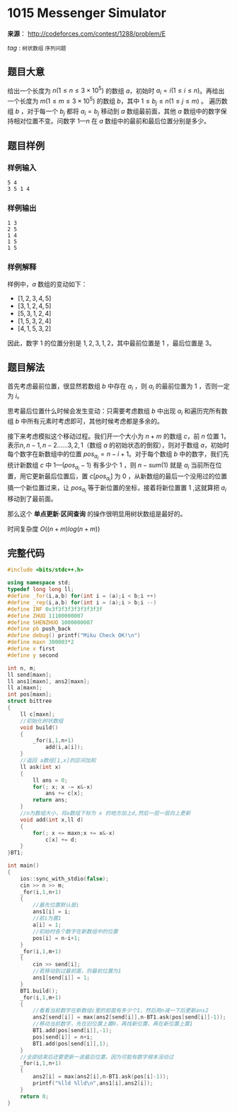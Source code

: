 # 1015  Messenger Simulator

**来源**： http://codeforces.com/contest/1288/problem/E

$tag$ : `树状数组` `序列问题` 



## 题目大意

给出一个长度为 $n(1≤n≤3×10^5)$ 的数组 $a$，初始时 $a_i=i(1≤i≤n)$。再给出一个长度为 $m(1≤m≤3×10^5)$ 的数组 $b$，其中 $1≤b_j≤n(1≤j≤m)$ 。 遍历数组 $b$ ，对于每一个 $b_j$ 都将 $a_i=b_j$ 移动到 $a$ 数组最前面，其他 $a$ 数组中的数字保持相对位置不变。问数字 $1—n$ 在 $a$ 数组中的最前和最后位置分别是多少。 

## 题目样例

### 样例输入

```
5 4
3 5 1 4
```

### 样例输出

```
1 3
2 5
1 4
1 5
1 5
```

### 样例解释

样例中，$a$ 数组的变动如下：

- $[1,2,3,4,5]$
- $[3,1,2,4,5]$
- $[5,3,1,2,4]$
- $[1,5,3,2,4]$
- $[4,1,5,3,2]$

因此，数字 $1$ 的位置分别是 $1,2,3,1,2$，其中最前位置是 $1$ ，最后位置是 $3$。

## 题目解法

首先考虑最前位置，很显然若数组 $b$ 中存在 $a_i$ ，则 $a_i$ 的最前位置为 $1$ ，否则一定为 $i$。

思考最后位置什么时候会发生变动：只需要考虑数组 $b$ 中出现 $a_i$ 和遍历完所有数组 $b$ 中所有元素时考虑即可，其他时候考虑都是多余的。

接下来考虑模拟这个移动过程。我们开一个大小为 $n+m$ 的数组 $c$，前 $n$ 位置 $1$，表示$n,n-1,n-2 ......3,2,1$（数组 $a$ 的初始状态的倒叙），则对于数组 $a$，初始时每个数字在新数组中的位置 $pos_{a_i}=n-i+1$。对于每个数组 $b$ 中的数字，我们先统计新数组 $c$ 中 $1—(pos_{a_i}-1)$ 有多少个 $1$ ，则 $n-sum(1)$ 就是 $a_i$ 当前所在位置，用它更新最后位置后，置 $c[pos_{a_i}]$ 为 $0$ ，从新数组的最后一个没用过的位置搞一个新位置过来，让 $pos_{a_i}$ 等于新位置的坐标，接着将新位置置 $1$ ,这就算把 $a_i$ 移动到了最前面。

那么这个 **单点更新·区间查询** 的操作很明显用树状数组是最好的。

时间复杂度 $O((n+m)log(n+m))$  

## 完整代码

```c++
#include <bits/stdc++.h>

using namespace std;
typedef long long ll;
#define _for(i,a,b) for(int i = (a);i < b;i ++)
#define _rep(i,a,b) for(int i = (a);i > b;i --)
#define INF 0x3f3f3f3f3f3f3f3f
#define ZHUO 11100000007
#define SHENZHUO 1000000007
#define pb push_back
#define debug() printf("Miku Check OK!\n")
#define maxn 300003*2 
#define x first
#define y second

int n, m;
ll send[maxn];
ll ans1[maxn], ans2[maxn]; 
ll a[maxn];
int pos[maxn];
struct bittree
{
	ll c[maxn];
	//初始化树状数组 
	void build()
	{
		_for(i,1,n+1)
			add(i,a[i]);
	} 
	//返回 a数组[1,x]的区间加和 
	ll ask(int x)
	{
		ll ans = 0;
		for(; x; x -= x&-x)
			ans += c[x];
		return ans;
	} 
	//n为数组大小，将a数组下标为 x 的地方加上d,然后一层一层向上更新 
	void add(int x,ll d)
	{
		for(; x <= maxn;x += x&-x)
			c[x] += d; 
	}
}BT1;

int main()
{
	ios::sync_with_stdio(false);
	cin >> n >> m;
	_for(i,1,n+1)
	{
		//最先位置默认是i
        ans1[i] = i;
        //前i为置1
		a[i] = 1;
        //初始时各个数字在新数组中的位置
		pos[i] = n-i+1;
	}
	_for(i,1,m+1)
	{
		cin >> send[i];
        //若移动到过最前面，则最前位置为1
		ans1[send[i]] = 1;
	}
	BT1.build();
	_for(i,1,m+1)
	{
		//看看当前数字在新数组c里的前面有多少个1，然后用n减一下后更新ans2
        ans2[send[i]] = max(ans2[send[i]],n-BT1.ask(pos[send[i]]-1));
        //移动当前数字，先在旧位置上置0，再找新位置，再在新位置上置1
		BT1.add(pos[send[i]],-1);
		pos[send[i]] = n+i;
		BT1.add(pos[send[i]],1);
	}
    //全部结束后还要更新一波最后位置，因为可能有数字根本没动过
	_for(i,1,n+1)
	{
		ans2[i] = max(ans2[i],n-BT1.ask(pos[i]-1));
		printf("%lld %lld\n",ans1[i],ans2[i]);
	}
	return 0;
}
```

